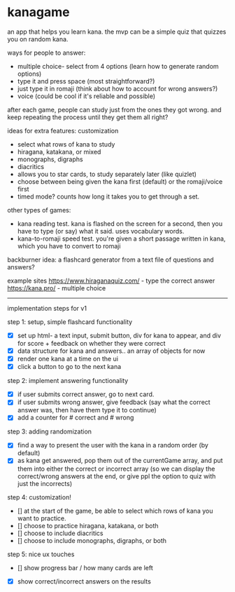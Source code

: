 # kanagame

an app that helps you learn kana.
the mvp can be a simple quiz that quizzes you on random kana.

ways for people to answer:

- multiple choice- select from 4 options (learn how to generate random options)
- type it and press space (most straightforward?)
- just type it in romaji (think about how to account for wrong answers?)
- voice (could be cool if it's reliable and possible)

after each game, people can study just from the ones they got wrong. and keep repeating the process until they get them all right?

ideas for extra features:
customization

- select what rows of kana to study
- hiragana, katakana, or mixed
- monographs, digraphs
- diacritics
- allows you to star cards, to study separately later (like quizlet)
- choose between being given the kana first (default) or the romaji/voice first
- timed mode? counts how long it takes you to get through a set.

other types of games:

- kana reading test. kana is flashed on the screen for a second, then you have to type (or say) what it said. uses vocabulary words.
- kana-to-romaji speed test. you're given a short passage written in kana, which you have to convert to romaji

backburner idea: a flashcard generator from a text file of questions and answers?

example sites
https://www.hiraganaquiz.com/ - type the correct answer
https://kana.pro/ - multiple choice

---

implementation steps for v1

step 1: setup, simple flashcard functionality

- [x] set up html- a text input, submit button, div for kana to appear, and div for score + feedback on whether they were correct
- [x] data structure for kana and answers.. an array of objects for now
- [x] render one kana at a time on the ui
- [x] click a button to go to the next kana

step 2: implement answering functionality

- [x] if user submits correct answer, go to next card.
- [x] if user submits wrong answer, give feedback (say what the correct answer was, then have them type it to continue)
- [x] add a counter for # correct and # wrong

step 3: adding randomization

- [x] find a way to present the user with the kana in a random order (by default)
- [x] as kana get answered, pop them out of the currentGame array, and put them into either the correct or incorrect array (so we can display the correct/wrong answers at the end, or give ppl the option to quiz with just the incorrects)

step 4: customization!

- [] at the start of the game, be able to select which rows of kana you want to practice.
- [] choose to practice hiragana, katakana, or both
- [] choose to include diacritics
- [] choose to include monographs, digraphs, or both

step 5: nice ux touches

- [] show progress bar / how many cards are left
- [x] show correct/incorrect answers on the results

